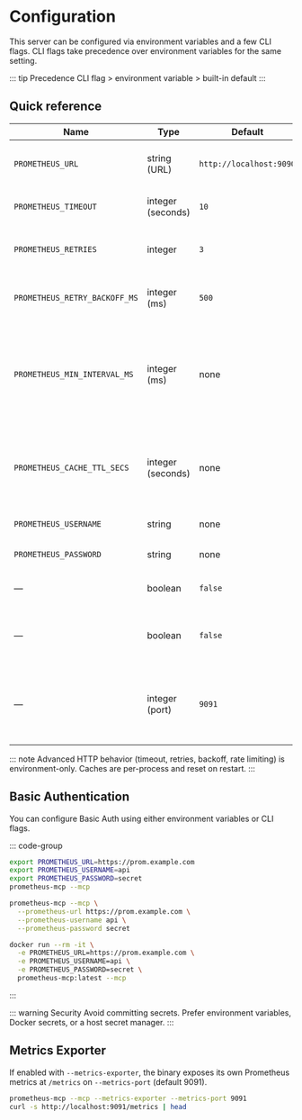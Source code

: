 # Configuration

This server can be configured via environment variables and a few CLI flags. CLI flags take precedence over environment variables for the same setting.

::: tip Precedence
CLI flag > environment variable > built-in default
:::

## Quick reference

| Name | Type | Default | CLI flag | Description |
|------|------|---------|----------|-------------|
| `PROMETHEUS_URL` | string (URL) | `http://localhost:9090` | `--prometheus-url` | Base URL of your Prometheus server |
| `PROMETHEUS_TIMEOUT` | integer (seconds) | `10` | — | HTTP request timeout |
| `PROMETHEUS_RETRIES` | integer | `3` | — | Number of retries for Prometheus API calls |
| `PROMETHEUS_RETRY_BACKOFF_MS` | integer (ms) | `500` | — | Time to wait between retries |
| `PROMETHEUS_MIN_INTERVAL_MS` | integer (ms) | none | — | If set, enforces a minimum interval between query requests (basic rate limit) |
| `PROMETHEUS_CACHE_TTL_SECS` | integer (seconds) | none | — | TTL for simple in-process caches (list metrics and label values) |
| `PROMETHEUS_USERNAME` | string | none | `--prometheus-username` | Basic auth username |
| `PROMETHEUS_PASSWORD` | string | none | `--prometheus-password` | Basic auth password |
| — | boolean | `false` | `--mcp` | Start MCP server over stdio |
| — | boolean | `false` | `--metrics-exporter` | Enable internal Prometheus metrics at `/metrics` |
| — | integer (port) | `9091` | `--metrics-port` | Port to expose the internal `/metrics` endpoint when enabled |

::: note
Advanced HTTP behavior (timeout, retries, backoff, rate limiting) is environment-only. Caches are per-process and reset on restart.
:::

## Basic Authentication

You can configure Basic Auth using either environment variables or CLI flags.

::: code-group
```bash [env vars]
export PROMETHEUS_URL=https://prom.example.com
export PROMETHEUS_USERNAME=api
export PROMETHEUS_PASSWORD=secret
prometheus-mcp --mcp
```
```bash [CLI flags]
prometheus-mcp --mcp \
  --prometheus-url https://prom.example.com \
  --prometheus-username api \
  --prometheus-password secret
```
```bash [Docker]
docker run --rm -it \
  -e PROMETHEUS_URL=https://prom.example.com \
  -e PROMETHEUS_USERNAME=api \
  -e PROMETHEUS_PASSWORD=secret \
  prometheus-mcp:latest --mcp
```
:::

::: warning Security
Avoid committing secrets. Prefer environment variables, Docker secrets, or a host secret manager.
:::

## Metrics Exporter

If enabled with `--metrics-exporter`, the binary exposes its own Prometheus metrics at `/metrics` on `--metrics-port` (default 9091).

```bash
prometheus-mcp --mcp --metrics-exporter --metrics-port 9091
curl -s http://localhost:9091/metrics | head
```
